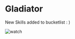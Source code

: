 # Gladiator
New Skills added to bucketlist : )



![watch](https://user-images.githubusercontent.com/69952563/96442358-a1f34a80-1228-11eb-90a4-ffe7520e07c4.jpg)
